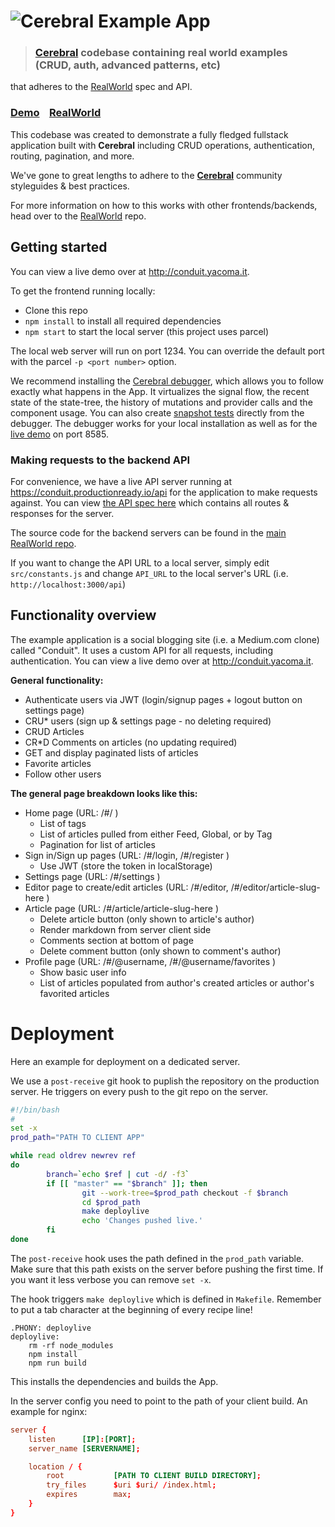 # ![Cerebral Example App](project-logo.png)

> ### [Cerebral](https://cerebraljs.com) codebase containing real world examples (CRUD, auth, advanced patterns, etc)
  that adheres to the [RealWorld](https://github.com/gothinkster/realworld) spec and API.


### [Demo](http://conduit.yacoma.it)&nbsp;&nbsp;&nbsp;&nbsp;[RealWorld](https://github.com/gothinkster/realworld)

This codebase was created to demonstrate a fully fledged fullstack application built with **Cerebral**
including CRUD operations, authentication, routing, pagination, and more.

We've gone to great lengths to adhere to the [**Cerebral**](https://cerebraljs.com) community styleguides & best practices.

For more information on how to this works with other frontends/backends, head over to the
[RealWorld](https://github.com/gothinkster/realworld) repo.


## Getting started

You can view a live demo over at http://conduit.yacoma.it.

To get the frontend running locally:

- Clone this repo
- `npm install` to install all required dependencies
- `npm start` to start the local server (this project uses parcel)

The local web server will run on port 1234. You can override the default port with the parcel `-p <port number>` option.

We recommend installing the [Cerebral debugger](https://cerebraljs.com/docs/introduction/debugger.html),
which allows you to follow exactly what happens in the App. It virtualizes the signal flow, the recent state of the state-tree,
the history of mutations and provider calls and the component usage.
You can also create [snapshot tests](<https://cerebraljs.com/docs/api/test#test-snapshot-testing-(beta)>) directly from the debugger.
The debugger works for your local installation as well as for the [live demo](http://conduit.yacoma.it) on port 8585.


### Making requests to the backend API

For convenience, we have a live API server running at https://conduit.productionready.io/api for the application
to make requests against. You can view [the API spec here](https://github.com/GoThinkster/productionready/blob/master/api)
which contains all routes & responses for the server.

The source code for the backend servers can be found in the [main RealWorld repo](https://github.com/gothinkster/realworld).

If you want to change the API URL to a local server, simply edit `src/constants.js`
and change `API_URL` to the local server's URL (i.e. `http://localhost:3000/api`)


## Functionality overview

The example application is a social blogging site (i.e. a Medium.com clone) called "Conduit".
It uses a custom API for all requests, including authentication.
You can view a live demo over at http://conduit.yacoma.it.

**General functionality:**

- Authenticate users via JWT (login/signup pages + logout button on settings page)
- CRU* users (sign up & settings page - no deleting required)
- CRUD Articles
- CR*D Comments on articles (no updating required)
- GET and display paginated lists of articles
- Favorite articles
- Follow other users

**The general page breakdown looks like this:**

- Home page (URL: /#/ )
    - List of tags
    - List of articles pulled from either Feed, Global, or by Tag
    - Pagination for list of articles
- Sign in/Sign up pages (URL: /#/login, /#/register )
    - Use JWT (store the token in localStorage)
- Settings page (URL: /#/settings )
- Editor page to create/edit articles (URL: /#/editor, /#/editor/article-slug-here )
- Article page (URL: /#/article/article-slug-here )
    - Delete article button (only shown to article's author)
    - Render markdown from server client side
    - Comments section at bottom of page
    - Delete comment button (only shown to comment's author)
- Profile page (URL: /#/@username, /#/@username/favorites )
    - Show basic user info
    - List of articles populated from author's created articles or author's favorited articles


# Deployment

Here an example for deployment on a dedicated server.

We use a `post-receive` git hook to puplish the repository on the production
server. He triggers on every push to the git repo on the server.

```sh
#!/bin/bash
#
set -x
prod_path="PATH TO CLIENT APP"

while read oldrev newrev ref
do
        branch=`echo $ref | cut -d/ -f3`
        if [[ "master" == "$branch" ]]; then
                git --work-tree=$prod_path checkout -f $branch
                cd $prod_path
                make deploylive
                echo 'Changes pushed live.'
        fi
done
```

The `post-receive` hook uses the path defined in the `prod_path`
variable. Make sure that this path exists on the server before pushing
the first time. If you want it less verbose you can remove `set -x`.

The hook triggers `make deploylive` which is defined in `Makefile`.
Remember to put a tab character at the beginning of every recipe line!
```make
.PHONY:	deploylive
deploylive:
	rm -rf node_modules
	npm install
	npm run build
```
This installs the dependencies and builds the App.

In the server config you need to point to the path of your client build.
An example for nginx:
```conf
server {
    listen      [IP]:[PORT];
    server_name [SERVERNAME];

    location / {
        root           [PATH TO CLIENT BUILD DIRECTORY];
        try_files      $uri $uri/ /index.html;
        expires        max;
    }
}
```
